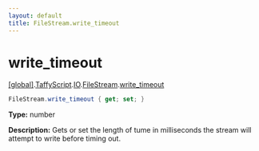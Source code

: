 ```yaml
---
layout: default
title: FileStream.write_timeout
---
```


# write_timeout

[\[global\]]({{site.baseurl}}/docs/).[TaffyScript]({{site.baseurl}}/docs/TaffyScript/).[IO]({{site.baseurl}}/docs/TaffyScript/IO/).[FileStream]({{site.baseurl}}/docs/TaffyScript/IO/FileStream/).[write_timeout]({{site.baseurl}}/docs/TaffyScript/IO/FileStream/write_timeout/)

```cs
FileStream.write_timeout { get; set; }
```

**Type:** number

**Description:** Gets or set the length of tume in milliseconds the stream will attempt to write before timing out.

